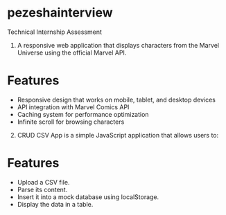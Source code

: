 # pezeshainterview
Technical Internship Assessment

1. A responsive web application that displays characters from the Marvel Universe using the official Marvel API.

# Features

- Responsive design that works on mobile, tablet, and desktop devices
- API integration with Marvel Comics API
- Caching system for performance optimization
- Infinite scroll for browsing characters

2. CRUD CSV App is a simple JavaScript application that allows users to: 

# Features 
- Upload a CSV file.
- Parse its content.
- Insert it into a mock database using localStorage.
- Display the data in a table.